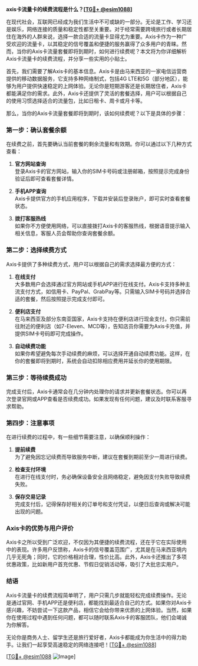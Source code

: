 **axis卡流量卡的续费流程是什么？[[TG💪+ @esim1088](https://t.me/s/esim1088)]**

在现代社会，互联网已经成为我们生活中不可或缺的一部分。无论是工作、学习还是娱乐，网络连接的质量和稳定性都至关重要。对于经常需要跨境旅行或者长期居住在海外的人群来说，选择一款合适的流量卡显得尤为重要。Axis卡作为一种广受欢迎的流量卡，以其稳定的信号覆盖和便捷的服务赢得了众多用户的青睐。然而，当你的Axis卡流量套餐即将到期时，如何进行续费呢？本文将为你详细解析Axis卡流量卡的续费流程，并分享一些实用的小贴士。

首先，我们需要了解Axis卡的基本信息。Axis卡是由马来西亚的一家电信运营商提供的移动数据服务，它支持多种网络制式，包括4G LTE和5G（部分地区），能够为用户提供快速稳定的上网体验。无论你是短期游客还是长期居住者，Axis卡都能满足你的需求。此外，Axis卡还提供了灵活的套餐选择，用户可以根据自己的使用习惯选择适合的流量包，比如日租卡、周卡或月卡等。

那么，当你的Axis卡流量套餐即将到期时，该如何续费呢？以下是具体的步骤：

### **第一步：确认套餐余额**
在续费之前，首先要确认当前套餐的剩余流量和有效期。你可以通过以下几种方式查看：

1. **官方网站查询**  
   登录Axis卡的官方网站，输入你的SIM卡号码或注册邮箱，按照提示完成身份验证后即可查看套餐详情。
   
2. **手机APP查询**  
   Axis卡提供官方的手机应用程序，下载并安装后登录账户，即可实时查看套餐状态。

3. **拨打客服热线**  
   如果你不方便使用网络，可以直接拨打Axis卡的客服热线，根据语音提示输入相关信息，客服人员会帮助你查询套餐余额。

### **第二步：选择续费方式**
Axis卡提供了多种续费方式，用户可以根据自己的需求选择最方便的方式：

1. **在线支付**  
   大多数用户会选择通过官方网站或手机APP进行在线支付。Axis卡支持多种主流支付方式，如信用卡、PayPal、GrabPay等。只需输入SIM卡号码并选择合适的套餐，然后按照提示完成支付即可。

2. **便利店支付**  
   在马来西亚及部分东南亚国家，Axis卡支持在便利店进行现金支付。你只需前往附近的便利店（如7-Eleven、MCD等），告知店员你需要为Axis卡充值，并提供SIM卡号码即可完成操作。

3. **自动续费功能**  
   如果你希望避免每次手动续费的麻烦，可以选择开通自动续费功能。这样，在你的套餐即将到期时，系统会自动扣除相应费用并延长你的使用期限。

### **第三步：等待续费成功**
完成支付后，Axis卡通常会在几分钟内处理你的请求并更新套餐状态。你可以再次登录官网或APP查看是否续费成功。如果发现有任何问题，建议及时联系客服寻求帮助。

### **第四步：注意事项**
在进行续费的过程中，有一些细节需要注意，以确保顺利操作：

1. **提前续费**  
   为了避免因忘记续费而导致服务中断，建议在套餐到期前至少一周进行续费。

2. **检查支付环境**  
   在进行在线支付时，务必确保设备安全且网络稳定，避免因支付失败导致续费失败。

3. **保存交易记录**  
   完成支付后，记得保存好相关的订单号和支付凭证，以便日后查询或解决可能出现的问题。

### **Axis卡的优势与用户评价**
Axis卡之所以受到广泛欢迎，不仅因为其便捷的续费流程，还在于它在实际使用中的表现。许多用户反馈称，Axis卡的信号覆盖范围广，尤其是在马来西亚境内几乎无死角；同时，它的价格相对合理，性价比高。此外，Axis卡还推出了多项优惠政策，比如新用户首充优惠、节假日促销活动等，吸引了大批忠实用户。

### **结语**
Axis卡流量卡的续费流程简单明了，用户只需几步就能轻松完成续费操作。无论是通过官网、手机APP还是便利店，都能找到最适合自己的方式。如果你对Axis卡感兴趣，不妨尝试一下这款产品，相信它会给你带来优质的上网体验。当然，如果你在使用过程中遇到任何问题，都可以随时联系Axis卡的客服团队，他们会竭诚为你解答。

无论你是商务人士、留学生还是旅行爱好者，Axis卡都能成为你生活中的得力助手。让我们一起享受高速稳定的网络连接吧！[[TG💪+ @esim1088](https://t.me/s/esim1088)]

[[TG💪+ @esim1088](https://t.me/s/esim1088) ![Image](https://i.postimg.cc/4NQfJmqS/Snipaste-2025-05-13-00-14-12.png)]